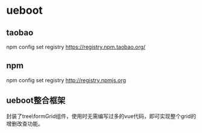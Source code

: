 # ueboot
## taobao
npm config set registry https://registry.npm.taobao.org/
## npm
npm config set registry http://registry.npmjs.org 

## ueboot整合框架
封装了tree\formGrid组件，使用时无需编写过多的vue代码，即可实现整个grid的增删改查功能。
